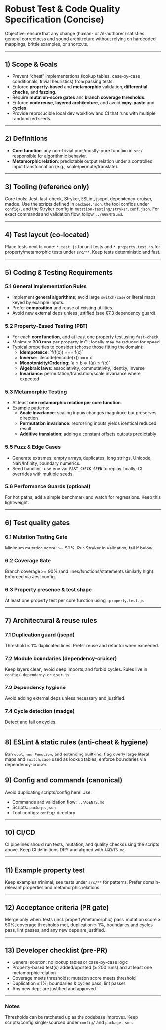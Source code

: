# Robust Test & Code Quality Specification (Concise)

Objective: ensure that any change (human- or AI-authored) satisfies general correctness and sound architecture without relying on hardcoded mappings, brittle examples, or shortcuts.

---

## 1) Scope & Goals

- Prevent “cheat” implementations (lookup tables, case-by-case conditionals, trivial heuristics) from passing tests.
- Enforce **property-based** and **metamorphic** validation, **differential checks**, and **fuzzing**.
- Require **mutation-score gates** and **branch coverage thresholds**.
- Enforce **code reuse**, **layered architecture**, and avoid **copy-paste** and **cycles**.
- Provide reproducible local dev workflow and CI that runs with multiple randomized seeds.

---

## 2) Definitions

- **Core function**: any non-trivial pure/mostly-pure function in `src/` responsible for algorithmic behavior.
- **Metamorphic relation**: predictable output relation under a controlled input transformation (e.g., scale/permute/translate).

---

## 3) Tooling (reference only)

Core tools: Jest, fast-check, Stryker, ESLint, jscpd, dependency-cruiser, madge. Use the scripts defined in `package.json`, the tool configs under `config/`, and the Stryker config in `mutation-testing/stryker.conf.json`. For exact commands and validation flow, follow `../AGENTS.md`.

---

## 4) Test layout (co-located)

Place tests next to code: `*.test.js` for unit tests and `*.property.test.js` for property/metamorphic tests under `src/**`. Keep tests deterministic and fast.

---

## 5) Coding & Testing Requirements

### 5.1 General Implementation Rules

- Implement **general algorithms**; avoid large `switch/case` or literal maps keyed by example inputs.
- Prefer **composition** and reuse of existing utilities.
- Avoid new external deps unless justified (see §7.3 dependency guard).

### 5.2 Property‑Based Testing (PBT)

- For each **core function**, add at least one property test using `fast-check`.
- Minimum **200 runs** per property in CI; locally may be reduced for speed.
- Typical properties to consider (choose those fitting the domain):
  - **Idempotence**: \`f(f(x)) === f(x)\`
  - **Inverse**: \`decode(encode(x)) === x\`
  - **Monotonicity/Ordering**: \`a ≤ b ⇒ f(a) ≤ f(b)\`
  - **Algebraic laws**: associativity, commutativity, identity, inverse
  - **Invariance**: permutation/translation/scale invariance where expected

### 5.3 Metamorphic Testing

- At least **one metamorphic relation per core function**.
- Example patterns:
  - **Scale invariance**: scaling inputs changes magnitude but preserves direction
  - **Permutation invariance**: reordering inputs yields identical reduced result
  - **Additive translation**: adding a constant offsets outputs predictably

### 5.5 Fuzz & Edge Cases

- Generate extremes: empty arrays, duplicates, long strings, Unicode, NaN/Infinity, boundary numerics.
- Seed handling: use env var **`FAST_CHECK_SEED`** to replay locally; CI overrides with multiple seeds.

### 5.6 Performance Guards (optional)

For hot paths, add a simple benchmark and watch for regressions. Keep this lightweight.

---

## 6) Test quality gates

### 6.1 Mutation Testing Gate

Minimum mutation score: >= 50%. Run Stryker in validation; fail if below.

### 6.2 Coverage Gate

Branch coverage >= 90% (and lines/functions/statements similarly high). Enforced via Jest config.

### 6.3 Property presence & test shape

At least one property test per core function using `.property.test.js`.

---

## 7) Architectural & reuse rules

### 7.1 Duplication guard (jscpd)

Threshold ≤ 1% duplicated lines. Prefer reuse and refactor when exceeded.

### 7.2 Module boundaries (dependency-cruiser)

Keep layers clean, avoid deep imports, and forbid cycles. Rules live in `config/.dependency-cruiser.js`.

### 7.3 Dependency hygiene

Avoid adding external deps unless necessary and justified.

### 7.4 Cycle detection (madge)

Detect and fail on cycles.

---

## 8) ESLint & static rules (anti-cheat & hygiene)

Ban `eval`, `new Function`, and extending built-ins; flag overly large literal maps and `switch/case` used as lookup tables; enforce boundaries via dependency-cruiser.

## 9) Config and commands (canonical)

Avoid duplicating scripts/config here. Use:

- Commands and validation flow: `../AGENTS.md`
- Scripts: `package.json`
- Tool configs: `config/` directory

---

## 10) CI/CD

CI pipelines should run tests, mutation, and quality checks using the scripts above. Keep CI definitions DRY and aligned with `AGENTS.md`.

---

## 11) Example property test

Keep examples minimal; see tests under `src/**` for patterns. Prefer domain-relevant properties and metamorphic relations.

---

## 12) Acceptance criteria (PR gate)

Merge only when: tests (incl. property/metamorphic) pass, mutation score ≥ 50%, coverage thresholds met, duplication ≤ 1%, boundaries and cycles pass, lint passes, and any new deps are justified.

---

## 13) Developer checklist (pre-PR)

- General solution; no lookup tables or case-by-case logic
- Property-based test(s) added/updated (≥ 200 runs) and at least one metamorphic relation
- Coverage meets thresholds; mutation score meets threshold
- Duplication ≤ 1%; boundaries & cycles pass; lint passes
- Any new deps are justified and approved

---

### Notes

Thresholds can be ratcheted up as the codebase improves. Keep scripts/config single-sourced under `config/` and `package.json`.
